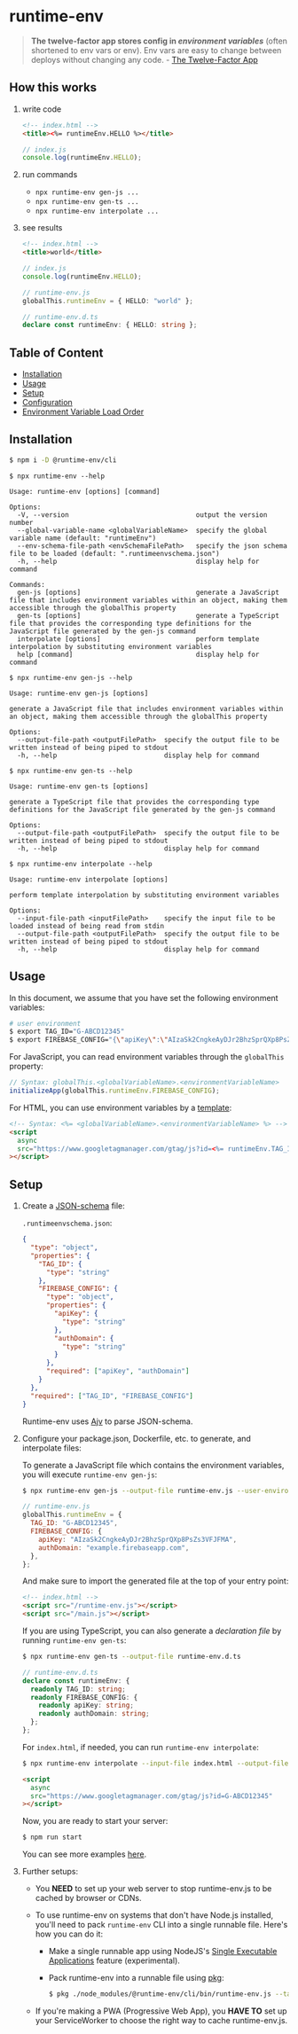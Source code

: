 # runtime-env

> **The twelve-factor app stores config in _environment variables_** (often shortened to env vars or env). Env vars are easy to change between deploys without changing any code. - [The Twelve-Factor App](https://12factor.net/config)

## How this works

1. write code

   ```html
   <!-- index.html -->
   <title><%= runtimeEnv.HELLO %></title>
   ```

   ```js
   // index.js
   console.log(runtimeEnv.HELLO);
   ```

2. run commands

   - `npx runtime-env gen-js ...`
   - `npx runtime-env gen-ts ...`
   - `npx runtime-env interpolate ...`

3. see results

   ```html
   <!-- index.html -->
   <title>world</title>
   ```

   ```js
   // index.js
   console.log(runtimeEnv.HELLO);
   ```

   ```ts
   // runtime-env.js
   globalThis.runtimeEnv = { HELLO: "world" };
   ```

   ```ts
   // runtime-env.d.ts
   declare const runtimeEnv: { HELLO: string };
   ```

## Table of Content

- [Installation](#installation)
- [Usage](#usage)
- [Setup](#setup)
- [Configuration](#configuration)
- [Environment Variable Load Order](#environment-variable-load-order)

## Installation

```sh
$ npm i -D @runtime-env/cli
```

`$ npx runtime-env --help`

```
Usage: runtime-env [options] [command]

Options:
  -V, --version                                output the version number
  --global-variable-name <globalVariableName>  specify the global variable name (default: "runtimeEnv")
  --env-schema-file-path <envSchemaFilePath>   specify the json schema file to be loaded (default: ".runtimeenvschema.json")
  -h, --help                                   display help for command

Commands:
  gen-js [options]                             generate a JavaScript file that includes environment variables within an object, making them accessible through the globalThis property
  gen-ts [options]                             generate a TypeScript file that provides the corresponding type definitions for the JavaScript file generated by the gen-js command
  interpolate [options]                        perform template interpolation by substituting environment variables
  help [command]                               display help for command
```

`$ npx runtime-env gen-js --help`

```
Usage: runtime-env gen-js [options]

generate a JavaScript file that includes environment variables within an object, making them accessible through the globalThis property

Options:
  --output-file-path <outputFilePath>  specify the output file to be written instead of being piped to stdout
  -h, --help                           display help for command
```

`$ npx runtime-env gen-ts --help`

```
Usage: runtime-env gen-ts [options]

generate a TypeScript file that provides the corresponding type definitions for the JavaScript file generated by the gen-js command

Options:
  --output-file-path <outputFilePath>  specify the output file to be written instead of being piped to stdout
  -h, --help                           display help for command
```

`$ npx runtime-env interpolate --help`

```
Usage: runtime-env interpolate [options]

perform template interpolation by substituting environment variables

Options:
  --input-file-path <inputFilePath>    specify the input file to be loaded instead of being read from stdin
  --output-file-path <outputFilePath>  specify the output file to be written instead of being piped to stdout
  -h, --help                           display help for command
```

## Usage

In this document, we assume that you have set the following environment variables:

```sh
# user environment
$ export TAG_ID="G-ABCD12345"
$ export FIREBASE_CONFIG="{\"apiKey\":\"AIzaSk2CngkeAyDJr2BhzSprQXp8PsZs3VFJFMA\",\"authDomain\":\"example.firebaseapp.com\"}"
```

For JavaScript, you can read environment variables through the `globalThis` property:

```js
// Syntax: globalThis.<globalVariableName>.<environmentVariableName>
initializeApp(globalThis.runtimeEnv.FIREBASE_CONFIG);
```

For HTML, you can use environment variables by a <a href='https://lodash.com/docs/4.17.15#template' target='_blank'>template</a>:

```html
<!-- Syntax: <%= <globalVariableName>.<environmentVariableName> %> -->
<script
  async
  src="https://www.googletagmanager.com/gtag/js?id=<%= runtimeEnv.TAG_ID %>"
></script>
```

## Setup

1. Create a <a href='https://json-schema.org/' target='_blank'>JSON-schema</a> file:

   `.runtimeenvschema.json`:

   ```json
   {
     "type": "object",
     "properties": {
       "TAG_ID": {
         "type": "string"
       },
       "FIREBASE_CONFIG": {
         "type": "object",
         "properties": {
           "apiKey": {
             "type": "string"
           },
           "authDomain": {
             "type": "string"
           }
         },
         "required": ["apiKey", "authDomain"]
       }
     },
     "required": ["TAG_ID", "FIREBASE_CONFIG"]
   }
   ```

   Runtime-env uses <a href='https://ajv.js.org/' target='_blank'>Ajv</a> to parse JSON-schema.

1. Configure your package.json, Dockerfile, etc. to generate, and interpolate files:

   To generate a JavaScript file which contains the environment variables, you will execute `runtime-env gen-js`:

   ```sh
   $ npx runtime-env gen-js --output-file runtime-env.js --user-environment
   ```

   ```js
   // runtime-env.js
   globalThis.runtimeEnv = {
     TAG_ID: "G-ABCD12345",
     FIREBASE_CONFIG: {
       apiKey: "AIzaSk2CngkeAyDJr2BhzSprQXp8PsZs3VFJFMA",
       authDomain: "example.firebaseapp.com",
     },
   };
   ```

   And make sure to import the generated file at the top of your entry point:

   ```html
   <!-- index.html -->
   <script src="/runtime-env.js"></script>
   <script src="/main.js"></script>
   ```

   If you are using TypeScript, you can also generate a _declaration file_ by running `runtime-env gen-ts`:

   ```sh
   $ npx runtime-env gen-ts --output-file runtime-env.d.ts
   ```

   ```ts
   // runtime-env.d.ts
   declare const runtimeEnv: {
     readonly TAG_ID: string;
     readonly FIREBASE_CONFIG: {
       readonly apiKey: string;
       readonly authDomain: string;
     };
   };
   ```

   For `index.html`, if needed, you can run `runtime-env interpolate`:

   ```sh
   $ npx runtime-env interpolate --input-file index.html --output-file index.html --user-environment
   ```

   ```html
   <script
     async
     src="https://www.googletagmanager.com/gtag/js?id=G-ABCD12345"
   ></script>
   ```

   Now, you are ready to start your server:

   ```sh
   $ npm run start
   ```

   You can see more examples [here](./examples/).

1. Further setups:

   - You **NEED** to set up your web server to stop runtime-env.js to be cached by browser or CDNs.

   - To use runtime-env on systems that don't have Node.js installed, you'll need to pack `runtime-env` CLI into a single runnable file. Here's how you can do it:

     - Make a single runnable app using NodeJS's [Single Executable Applications](https://nodejs.org/api/single-executable-applications.html) feature (experimental).

     - Pack runtime-env into a runnable file using [pkg](https://github.com/vercel/pkg):

       ```sh
       $ pkg ./node_modules/@runtime-env/cli/bin/runtime-env.js --target node18-alpine-x64 --output runtime-env
       ```

   - If you're making a PWA (Progressive Web App), you **HAVE TO** set up your ServiceWorker to choose the right way to cache runtime-env.js.
